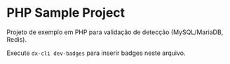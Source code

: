 # PHP Sample Project

Projeto de exemplo em PHP para validação de detecção (MySQL/MariaDB, Redis).

Execute `dx-cli dev-badges` para inserir badges neste arquivo.
